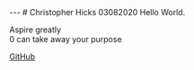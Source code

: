 <link rel="stylesheet" type="text/css" href="style.css">  
---
# Christopher Hicks
03082020
Hello World.  

Aspire greatly  
0 can take away your purpose

[GitHub](https://github.com/spudunk)

<script type="text/javascript" src="script.js"></script>
